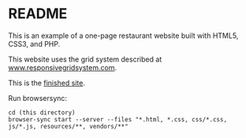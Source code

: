 # README

This is an example of a one-page restaurant website built with HTML5, CSS3, and
PHP.

This website uses the grid system described at www.responsivegridsystem.com.

This is the [finished site](http://www.webdesigncourse.co/omnifood/index.php).

Run browsersync:

    cd (this directory)
    browser-sync start --server --files "*.html, *.css, css/*.css, js/*.js, resources/**, vendors/**"
